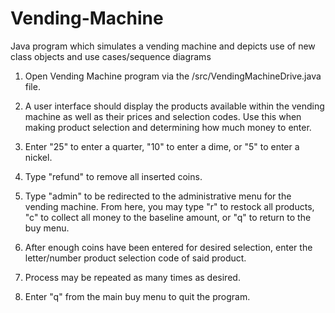 # Vending-Machine
Java program which simulates a vending machine and depicts use of new class objects and use cases/sequence diagrams

1. Open Vending Machine program via the /src/VendingMachineDrive.java file.

2. A user interface should display the products available within the vending machine as well
as their prices and selection codes. Use this when making product selection and determining
how much money to enter.

3. Enter "25" to enter a quarter, "10" to enter a dime, or "5" to enter a nickel.

4. Type "refund" to remove all inserted coins.

5. Type "admin" to be redirected to the administrative menu for the vending machine. From
here, you may type "r" to restock all products, "c" to collect all money to the baseline
amount, or "q" to return to the buy menu.

6. After enough coins have been entered for desired selection, enter the letter/number
product selection code of said product.

7. Process may be repeated as many times as desired.

8. Enter "q" from the main buy menu to quit the program.
